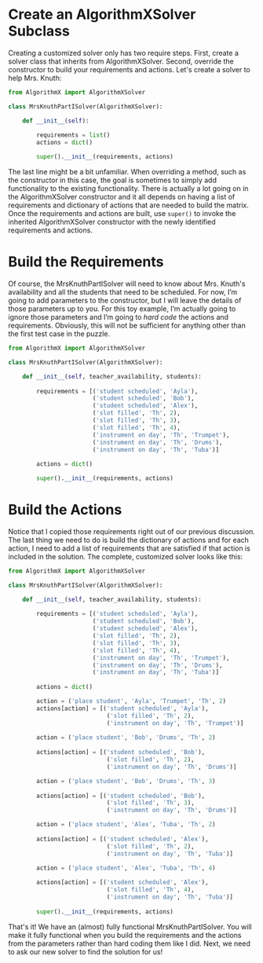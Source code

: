# Create an AlgorithmXSolver Subclass

Creating a customized solver only has two require steps. First, create a solver class that inherits from AlgorithmXSolver. Second, override the constructor to build your requirements and actions. Let's create a solver to help Mrs. Knuth:

``` python
from AlgorithmX import AlgorithmXSolver

class MrsKnuthPartISolver(AlgorithmXSolver):

    def __init__(self):
        
        requirements = list()
        actions = dict()

        super().__init__(requirements, actions)
```

The last line might be a bit unfamiliar. When overriding a method, such as the constructor in this case, the goal is sometimes to simply add functionality to the existing functionality. There is actually a lot going on in the AlgorithmXSolver constructor and it all depends on having a list of requirements and dictionary of actions that are needed to build the matrix. Once the requirements and actions are built, use `super()` to invoke the inherited AlgorithmXSolver constructor with the newly identified requirements and actions.

# Build the Requirements

Of course, the MrsKnuthPartISolver will need to know about Mrs. Knuth's availability and all the students that need to be scheduled. For now, I’m going to add parameters to the constructor, but I will leave the details of those parameters up to you. For this toy example, I’m actually going to ignore those parameters and I’m going to _hard code_ the actions and requirements. Obviously, this will not be sufficient for anything other than the first test case in the puzzle.

```python
from AlgorithmX import AlgorithmXSolver

class MrsKnuthPartISolver(AlgorithmXSolver):

    def __init__(self, teacher_availability, students):
        
        requirements = [('student scheduled', 'Ayla'),
                        ('student scheduled', 'Bob'),
                        ('student scheduled', 'Alex'),
                        ('slot filled', 'Th', 2),
                        ('slot filled', 'Th', 3),
                        ('slot filled', 'Th', 4),
                        ('instrument on day', 'Th', 'Trumpet'),
                        ('instrument on day', 'Th', 'Drums'),
                        ('instrument on day', 'Th', 'Tuba')]
        
        actions = dict()

        super().__init__(requirements, actions)
```

# Build the Actions

Notice that I copied those requirements right out of our previous discussion. The last thing we need to do is build the dictionary of actions and for each action, I need to add a list of requirements that are satisfied if that action is included in the solution. The complete, customized solver looks like this:

```python
from AlgorithmX import AlgorithmXSolver

class MrsKnuthPartISolver(AlgorithmXSolver):

    def __init__(self, teacher_availability, students):
        
        requirements = [('student scheduled', 'Ayla'),
                        ('student scheduled', 'Bob'),
                        ('student scheduled', 'Alex'),
                        ('slot filled', 'Th', 2),
                        ('slot filled', 'Th', 3),
                        ('slot filled', 'Th', 4),
                        ('instrument on day', 'Th', 'Trumpet'),
                        ('instrument on day', 'Th', 'Drums'),
                        ('instrument on day', 'Th', 'Tuba')]
        
        actions = dict()

        action = ('place student', 'Ayla', 'Trumpet', 'Th', 2)
        actions[action] = [('student scheduled', 'Ayla'),
                            ('slot filled', 'Th', 2),
                            ('instrument on day', 'Th', 'Trumpet')]
        
        action = ('place student', 'Bob', 'Drums', 'Th', 2)
        
        actions[action] = [('student scheduled', 'Bob'),
                            ('slot filled', 'Th', 2),
                            ('instrument on day', 'Th', 'Drums')]

        action = ('place student', 'Bob', 'Drums', 'Th', 3)
        
        actions[action] = [('student scheduled', 'Bob'),
                            ('slot filled', 'Th', 3),
                            ('instrument on day', 'Th', 'Drums')]

        action = ('place student', 'Alex', 'Tuba', 'Th', 2)
        
        actions[action] = [('student scheduled', 'Alex'),
                            ('slot filled', 'Th', 2),
                            ('instrument on day', 'Th', 'Tuba')]

        action = ('place student', 'Alex', 'Tuba', 'Th', 4)
        
        actions[action] = [('student scheduled', 'Alex'),
                            ('slot filled', 'Th', 4),
                            ('instrument on day', 'Th', 'Tuba')]
        
        super().__init__(requirements, actions)
```

That's it! We have an (almost) fully functional MrsKnuthPartISolver. You will make it fully functional when you build the requirements and the actions from the parameters rather than hard coding them like I did. Next, we need to ask our new solver to find the solution for us!
